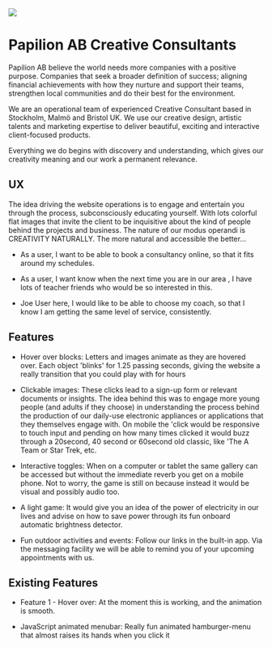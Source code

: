 <img src="https://f1076729-27a2-4e8b-8731-4429e9916a2d.ws-eu01.gitpod.io/files/download/?id=f4adcbff-d08a-4c59-8d07-4114db8106a9">

# Papilion AB Creative Consultants

Papilion AB believe the world needs more companies with a positive purpose. Companies that seek a broader definition of success; aligning financial achievements with how they nurture and support their teams, strengthen local communities and do their best for the environment. 

We are an operational team of experienced Creative Consultant based in Stockholm, Malmö and Bristol UK. We use our creative design, artistic talents and marketing expertise to deliver beautiful, exciting and interactive client-focused products.

Everything we do begins with discovery and understanding, which gives our creativity meaning and our work a permanent relevance.


## UX

The idea driving the website operations is to engage and entertain you through the process, subconsciously educating yourself. With lots colorful flat images that invite the client to be inquisitive about the kind of people behind the projects and business. The nature of our modus operandi is CREATIVITY NATURALLY. The more natural and accessible the better...

- As a user, I want to be able to book a consultancy online, so that it fits around my schedules.

- As a user, I want know when the next time you are in our area , I have lots of teacher friends who would be so interested in this.

- Joe User here, I would like to be able to choose my coach, so that I know I am getting the same level of service, consistently.

## Features

- Hover over blocks: Letters and images animate as they are hovered over. Each object 'blinks' for 1.25 passing seconds, giving the website a really transition that you could play with for hours

- Clickable images: These clicks lead to a sign-up form or relevant documents or insights. The idea behind this was to engage more young people (and adults if they choose) in understanding the process behind the production of our daily-use electronic appliances or applications that they themselves engage with. On mobile the 'click would be responsive to touch input and pending on how many times clicked it would buzz through a 20second, 40 second or 60second old classic, like 'The A Team or Star Trek, etc.

- Interactive toggles: When on a computer or tablet the same gallery can be accessed but without the immediate reverb you get on a mobile phone. Not to worry, the game is still on because instead it would be visual and possibly audio too.

- A light game: It would give you an idea of the power of electricity in our lives and advise on how to save power through its fun onboard automatic brightness detector.

- Fun outdoor activities and events: Follow our links in the built-in app. Via the messaging facility we will be able to remind you of your upcoming appointments with us.

## Existing Features

- Feature 1 - Hover over: At the moment this is working, and the animation is smooth.

- JavaScript animated menubar: Really fun animated hamburger-menu that almost raises its hands when you click it
